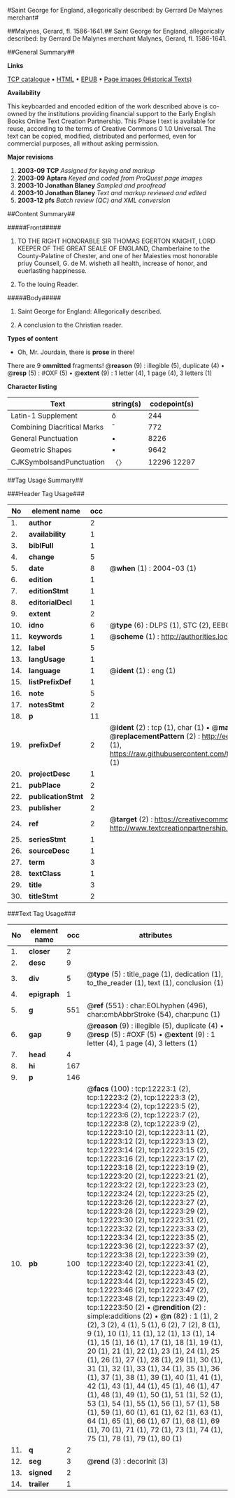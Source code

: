 #Saint George for England, allegorically described: by Gerrard De Malynes merchant#

##Malynes, Gerard, fl. 1586-1641.##
Saint George for England, allegorically described: by Gerrard De Malynes merchant
Malynes, Gerard, fl. 1586-1641.

##General Summary##

**Links**

[TCP catalogue](http://www.ota.ox.ac.uk/tcp/)  • 
[HTML](http://tei.it.ox.ac.uk/tcp/Texts-HTML/free/A06/A06790.html)  • 
[EPUB](http://tei.it.ox.ac.uk/tcp/Texts-EPUB/free/A06/A06790.epub) • 
[Page images (Historical Texts)](https://data.historicaltexts.jisc.ac.uk/view?pubId=eebo-99847200e&pageId=eebo-99847200e-12223-1)

**Availability**

This keyboarded and encoded edition of the
	       work described above is co-owned by the institutions
	       providing financial support to the Early English Books
	       Online Text Creation Partnership. This Phase I text is
	       available for reuse, according to the terms of Creative
	       Commons 0 1.0 Universal. The text can be copied,
	       modified, distributed and performed, even for
	       commercial purposes, all without asking permission.

**Major revisions**

1. __2003-09__ __TCP__ *Assigned for keying and markup*
1. __2003-09__ __Aptara__ *Keyed and coded from ProQuest page images*
1. __2003-10__ __Jonathan Blaney__ *Sampled and proofread*
1. __2003-10__ __Jonathan Blaney__ *Text and markup reviewed and edited*
1. __2003-12__ __pfs__ *Batch review (QC) and XML conversion*

##Content Summary##

#####Front#####

1. TO THE RIGHT
HONORABLE SIR
THOMAS EGERTON
KNIGHT, LORD KEEPER OF
THE GREAT SEALE OF ENGLAND,
Chamberlaine to the County-Palatine of Chester,
and one of her Maiesties most honorable
priuy Counsell, G. de M. wisheth all
health, increase of honor, and
euerlasting happinesse.

1. To the louing Reader.

#####Body#####

1. Saint George for England:
Allegorically described.

1. A conclusion to the Christian
reader.

**Types of content**

  * Oh, Mr. Jourdain, there is **prose** in there!

There are 9 **ommitted** fragments! 
 @__reason__ (9) : illegible (5), duplicate (4)  •  @__resp__ (5) : #OXF (5)  •  @__extent__ (9) : 1 letter (4), 1 page (4), 3 letters (1)

**Character listing**


|Text|string(s)|codepoint(s)|
|---|---|---|
|Latin-1 Supplement|ô|244|
|Combining             Diacritical Marks|̄|772|
|General Punctuation|•|8226|
|Geometric Shapes|▪|9642|
|CJKSymbolsandPunctuation|〈〉|12296 12297|

##Tag Usage Summary##

###Header Tag Usage###

|No|element name|occ|attributes|
|---|---|---|---|
|1.|__author__|2||
|2.|__availability__|1||
|3.|__biblFull__|1||
|4.|__change__|5||
|5.|__date__|8| @__when__ (1) : 2004-03 (1)|
|6.|__edition__|1||
|7.|__editionStmt__|1||
|8.|__editorialDecl__|1||
|9.|__extent__|2||
|10.|__idno__|6| @__type__ (6) : DLPS (1), STC (2), EEBO-CITATION (1), PROQUEST (1), VID (1)|
|11.|__keywords__|1| @__scheme__ (1) : http://authorities.loc.gov/ (1)|
|12.|__label__|5||
|13.|__langUsage__|1||
|14.|__language__|1| @__ident__ (1) : eng (1)|
|15.|__listPrefixDef__|1||
|16.|__note__|5||
|17.|__notesStmt__|2||
|18.|__p__|11||
|19.|__prefixDef__|2| @__ident__ (2) : tcp (1), char (1)  •  @__matchPattern__ (2) : ([0-9\-]+):([0-9IVX]+) (1), (.+) (1)  •  @__replacementPattern__ (2) : http://eebo.chadwyck.com/downloadtiff?vid=$1&page=$2 (1), https://raw.githubusercontent.com/textcreationpartnership/Texts/master/tcpchars.xml#$1 (1)|
|20.|__projectDesc__|1||
|21.|__pubPlace__|2||
|22.|__publicationStmt__|2||
|23.|__publisher__|2||
|24.|__ref__|2| @__target__ (2) : https://creativecommons.org/publicdomain/zero/1.0/ (1), http://www.textcreationpartnership.org/docs/. (1)|
|25.|__seriesStmt__|1||
|26.|__sourceDesc__|1||
|27.|__term__|3||
|28.|__textClass__|1||
|29.|__title__|3||
|30.|__titleStmt__|2||


###Text Tag Usage###

|No|element name|occ|attributes|
|---|---|---|---|
|1.|__closer__|2||
|2.|__desc__|9||
|3.|__div__|5| @__type__ (5) : title_page (1), dedication (1), to_the_reader (1), text (1), conclusion (1)|
|4.|__epigraph__|1||
|5.|__g__|551| @__ref__ (551) : char:EOLhyphen (496), char:cmbAbbrStroke (54), char:punc (1)|
|6.|__gap__|9| @__reason__ (9) : illegible (5), duplicate (4)  •  @__resp__ (5) : #OXF (5)  •  @__extent__ (9) : 1 letter (4), 1 page (4), 3 letters (1)|
|7.|__head__|4||
|8.|__hi__|167||
|9.|__p__|146||
|10.|__pb__|100| @__facs__ (100) : tcp:12223:1 (2), tcp:12223:2 (2), tcp:12223:3 (2), tcp:12223:4 (2), tcp:12223:5 (2), tcp:12223:6 (2), tcp:12223:7 (2), tcp:12223:8 (2), tcp:12223:9 (2), tcp:12223:10 (2), tcp:12223:11 (2), tcp:12223:12 (2), tcp:12223:13 (2), tcp:12223:14 (2), tcp:12223:15 (2), tcp:12223:16 (2), tcp:12223:17 (2), tcp:12223:18 (2), tcp:12223:19 (2), tcp:12223:20 (2), tcp:12223:21 (2), tcp:12223:22 (2), tcp:12223:23 (2), tcp:12223:24 (2), tcp:12223:25 (2), tcp:12223:26 (2), tcp:12223:27 (2), tcp:12223:28 (2), tcp:12223:29 (2), tcp:12223:30 (2), tcp:12223:31 (2), tcp:12223:32 (2), tcp:12223:33 (2), tcp:12223:34 (2), tcp:12223:35 (2), tcp:12223:36 (2), tcp:12223:37 (2), tcp:12223:38 (2), tcp:12223:39 (2), tcp:12223:40 (2), tcp:12223:41 (2), tcp:12223:42 (2), tcp:12223:43 (2), tcp:12223:44 (2), tcp:12223:45 (2), tcp:12223:46 (2), tcp:12223:47 (2), tcp:12223:48 (2), tcp:12223:49 (2), tcp:12223:50 (2)  •  @__rendition__ (2) : simple:additions (2)  •  @__n__ (82) : 1 (1), 2 (2), 3 (2), 4 (1), 5 (1), 6 (2), 7 (2), 8 (1), 9 (1), 10 (1), 11 (1), 12 (1), 13 (1), 14 (1), 15 (1), 16 (1), 17 (1), 18 (1), 19 (1), 20 (1), 21 (1), 22 (1), 23 (1), 24 (1), 25 (1), 26 (1), 27 (1), 28 (1), 29 (1), 30 (1), 31 (1), 32 (1), 33 (1), 34 (1), 35 (1), 36 (1), 37 (1), 38 (1), 39 (1), 40 (1), 41 (1), 42 (1), 43 (1), 44 (1), 45 (1), 46 (1), 47 (1), 48 (1), 49 (1), 50 (1), 51 (1), 52 (1), 53 (1), 54 (1), 55 (1), 56 (1), 57 (1), 58 (1), 59 (1), 60 (1), 61 (1), 62 (1), 63 (1), 64 (1), 65 (1), 66 (1), 67 (1), 68 (1), 69 (1), 70 (1), 71 (1), 72 (1), 73 (1), 74 (1), 75 (1), 78 (1), 79 (1), 80 (1)|
|11.|__q__|2||
|12.|__seg__|3| @__rend__ (3) : decorInit (3)|
|13.|__signed__|2||
|14.|__trailer__|1||
